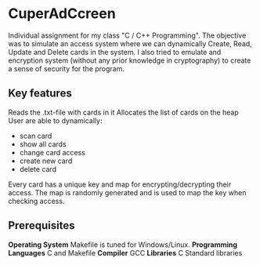 # CuperAdCcreen
Individual assignment for my class "C / C++ Programming". The objective was to simulate an access system where we can dynamically Create, Read, Update and Delete cards in the system. I also tried to emulate and encryption system (without any prior knowledge in cryptography) to create a sense of security for the program.

## Key features
Reads the .txt-file with cards in it
Allocates the list of cards on the heap
User are able to dynamically:
* scan card
* show all cards
* change card access
* create new card
* delete card

Every card has a unique key and map for encrypting/decrypting their access.
The map is randomly generated and is used to map the key when checking access.

## Prerequisites
**Operating System** Makefile is tuned for Windows/Linux.
**Programming Languages** C and Makefile
**Compiler** GCC
**Libraries** C Standard libraries

